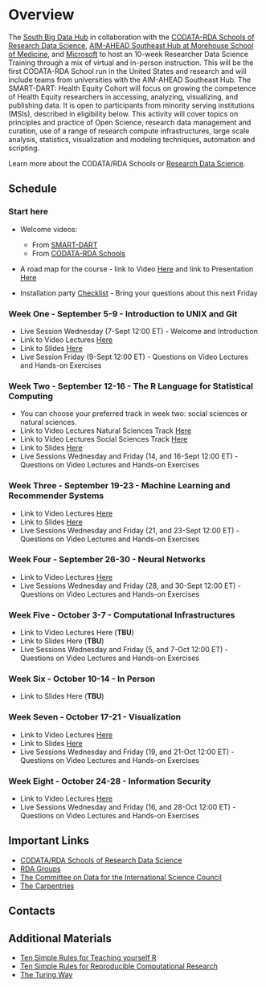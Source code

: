 # Overview

The [South Big Data Hub](https://southbigdatahub.org/) in collaboration with the [CODATA-RDA Schools of Research Data Science](https://www.datascienceschools.org/), [AIM-AHEAD Southeast Hub at Morehouse School of Medicine](https://aim-ahead.net/), and [Microsoft](https://www.microsoft.com/en-us/education?icid=CNavMSCOML0_Studentsandeducation) to host an 10-week Researcher Data Science Training through a mix of virtual and in-person instruction. This will be the first CODATA-RDA School run in the United States and research and will include teams from universities with the AIM-AHEAD Southeast Hub. The SMART-DART: Health Equity Cohort will focus on growing the competence of Health Equity researchers in accessing, analyzing, visualizing, and publishing data. It is open to participants from minority serving institutions (MSIs), described in eligibility below. This activity will cover topics on principles and practice of Open Science, research data management and curation, use of a range of research compute infrastructures, large scale analysis, statistics, visualization and modeling techniques, automation and scripting.

Learn more about the CODATA/RDA Schools or [Research Data Science](https://www.datascienceschools.org/). 

## Schedule

### Start here
   * Welcome videos:
   
       - From [SMART-DART](https://youtu.be/klMTfLyhUqM)
       - From [CODATA-RDA Schools](https://vimeo.com/743584505)
   * A road map for the course 
            - link to Video [Here](https://vimeo.com/744027623) and link to Presentation [Here](https://malfaro2.github.io/Atlanta2022/AuthorCarpentry.html#/title-slide) 
   * Installation party [Checklist](checklist.md) - Bring your questions about this next Friday
### Week One - September 5-9 - Introduction to UNIX and Git 
   * Live Session Wednesday (7-Sept 12:00 ET) - Welcome and Introduction
   * Link to Video Lectures [Here](week1.md)
   * Link to Slides [Here](presentations_week1)
   * Live Session Friday (9-Sept 12:00 ET) - Questions on Video Lectures and Hands-on Exercises
### Week Two - September 12-16 - The R Language for Statistical Computing
   * You can choose your preferred track in week two: social sciences or natural sciences.
   * Link to Video Lectures Natural Sciences Track [Here](week2_NS.md)
   * Link to Video Lectures Social Sciences Track [Here](week2_SS.md)
   * Link to Slides [Here](presentations_week2)
   * Live Sessions Wednesday and Friday (14, and 16-Sept 12:00 ET) - Questions on Video Lectures and Hands-on Exercises
### Week Three - September 19-23 - Machine Learning and Recommender Systems
   * Link to Video Lectures [Here](week3.md)
   * Link to Slides [Here](presentations_week3)
   * Live Sessions Wednesday and Friday (21, and 23-Sept 12:00 ET) - Questions on Video Lectures and Hands-on Exercises
### Week Four - September 26-30 - Neural Networks
   * Link to Video Lectures [Here](week4.md)
   * Live Sessions Wednesday and Friday (28, and 30-Sept 12:00 ET) - Questions on Video Lectures and Hands-on Exercises
### Week Five - October 3-7 - Computational Infrastructures
   * Link to Video Lectures Here (**TBU**)
   * Link to Slides Here (**TBU**)
   * Live Sessions Wednesday and Friday (5, and 7-Oct 12:00 ET) - Questions on Video Lectures and Hands-on Exercises
### Week Six - October 10-14 - In Person
   * Link to Slides Here (**TBU**)
### Week Seven - October 17-21 - Visualization
   * Link to Video Lectures [Here](week7.md)
   * Link to Slides [Here](presentations_week7)
   * Live Sessions Wednesday and Friday (19, and 21-Oct 12:00 ET) - Questions on Video Lectures and Hands-on Exercises
### Week Eight - October 24-28 - Information Security
   * Link to Video Lectures [Here](week8.md)
   * Live Sessions Wednesday and Friday (16, and 28-Oct 12:00 ET) - Questions on Video Lectures and Hands-on Exercises

## Important Links

* [CODATA/RDA Schools of Research Data Science](https://www.datascienceschools.org/)
* [RDA Groups](https://www.rd-alliance.org/groups)
* [The Committee on Data for the International Science Council](https://www.codata.org)
* [The Carpentries](https://carpentries.org/)

## Contacts 

## Additional Materials

* [Ten Simple Rules for Teaching yourself R](https://journals.plos.org/ploscompbiol/article?id=10.1371/journal.pcbi.1010372)
* [Ten Simple Rules for Reproducible Computational Research](https://journals.plos.org/ploscompbiol/article?id=10.1371/journal.pcbi.1003285)
* [The Turing Way](https://the-turing-way.netlify.app/welcome)
